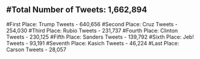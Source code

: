 #Total Number of Tweets: 1,662,894 
---
#First Place: Trump Tweets - 640,656
#Second Place: Cruz Tweets - 254,030
#Third Place: Rubio Tweets - 231,737
#Fourth Place: Clinton Tweets - 230,125
#Fifth Place: Sanders Tweets - 139,792
#Sixth Place: Jeb! Tweets - 93,191
#Seventh Place: Kasich Tweets - 46,224
#Last Place: Carson Tweets - 28,057
